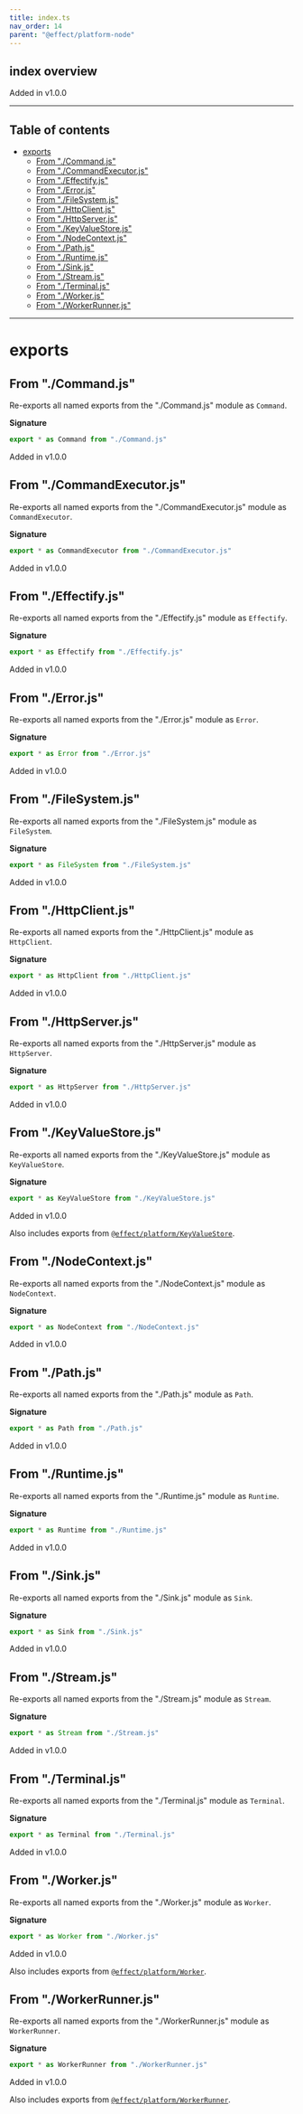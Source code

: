 ```yaml
---
title: index.ts
nav_order: 14
parent: "@effect/platform-node"
---
```


## index overview

Added in v1.0.0

---

<h2 class="text-delta">Table of contents</h2>

- [exports](#exports)
  - [From "./Command.js"](#from-commandjs)
  - [From "./CommandExecutor.js"](#from-commandexecutorjs)
  - [From "./Effectify.js"](#from-effectifyjs)
  - [From "./Error.js"](#from-errorjs)
  - [From "./FileSystem.js"](#from-filesystemjs)
  - [From "./HttpClient.js"](#from-httpclientjs)
  - [From "./HttpServer.js"](#from-httpserverjs)
  - [From "./KeyValueStore.js"](#from-keyvaluestorejs)
  - [From "./NodeContext.js"](#from-nodecontextjs)
  - [From "./Path.js"](#from-pathjs)
  - [From "./Runtime.js"](#from-runtimejs)
  - [From "./Sink.js"](#from-sinkjs)
  - [From "./Stream.js"](#from-streamjs)
  - [From "./Terminal.js"](#from-terminaljs)
  - [From "./Worker.js"](#from-workerjs)
  - [From "./WorkerRunner.js"](#from-workerrunnerjs)

---

# exports

## From "./Command.js"

Re-exports all named exports from the "./Command.js" module as `Command`.

**Signature**

```ts
export * as Command from "./Command.js"
```

Added in v1.0.0

## From "./CommandExecutor.js"

Re-exports all named exports from the "./CommandExecutor.js" module as `CommandExecutor`.

**Signature**

```ts
export * as CommandExecutor from "./CommandExecutor.js"
```

Added in v1.0.0

## From "./Effectify.js"

Re-exports all named exports from the "./Effectify.js" module as `Effectify`.

**Signature**

```ts
export * as Effectify from "./Effectify.js"
```

Added in v1.0.0

## From "./Error.js"

Re-exports all named exports from the "./Error.js" module as `Error`.

**Signature**

```ts
export * as Error from "./Error.js"
```

Added in v1.0.0

## From "./FileSystem.js"

Re-exports all named exports from the "./FileSystem.js" module as `FileSystem`.

**Signature**

```ts
export * as FileSystem from "./FileSystem.js"
```

Added in v1.0.0

## From "./HttpClient.js"

Re-exports all named exports from the "./HttpClient.js" module as `HttpClient`.

**Signature**

```ts
export * as HttpClient from "./HttpClient.js"
```

Added in v1.0.0

## From "./HttpServer.js"

Re-exports all named exports from the "./HttpServer.js" module as `HttpServer`.

**Signature**

```ts
export * as HttpServer from "./HttpServer.js"
```

Added in v1.0.0

## From "./KeyValueStore.js"

Re-exports all named exports from the "./KeyValueStore.js" module as `KeyValueStore`.

**Signature**

```ts
export * as KeyValueStore from "./KeyValueStore.js"
```

Added in v1.0.0

Also includes exports from [`@effect/platform/KeyValueStore`](https://effect-ts.github.io/platform/platform/KeyValueStore.ts.html).

## From "./NodeContext.js"

Re-exports all named exports from the "./NodeContext.js" module as `NodeContext`.

**Signature**

```ts
export * as NodeContext from "./NodeContext.js"
```

Added in v1.0.0

## From "./Path.js"

Re-exports all named exports from the "./Path.js" module as `Path`.

**Signature**

```ts
export * as Path from "./Path.js"
```

Added in v1.0.0

## From "./Runtime.js"

Re-exports all named exports from the "./Runtime.js" module as `Runtime`.

**Signature**

```ts
export * as Runtime from "./Runtime.js"
```

Added in v1.0.0

## From "./Sink.js"

Re-exports all named exports from the "./Sink.js" module as `Sink`.

**Signature**

```ts
export * as Sink from "./Sink.js"
```

Added in v1.0.0

## From "./Stream.js"

Re-exports all named exports from the "./Stream.js" module as `Stream`.

**Signature**

```ts
export * as Stream from "./Stream.js"
```

Added in v1.0.0

## From "./Terminal.js"

Re-exports all named exports from the "./Terminal.js" module as `Terminal`.

**Signature**

```ts
export * as Terminal from "./Terminal.js"
```

Added in v1.0.0

## From "./Worker.js"

Re-exports all named exports from the "./Worker.js" module as `Worker`.

**Signature**

```ts
export * as Worker from "./Worker.js"
```

Added in v1.0.0

Also includes exports from [`@effect/platform/Worker`](https://effect-ts.github.io/platform/platform/Worker.ts.html).

## From "./WorkerRunner.js"

Re-exports all named exports from the "./WorkerRunner.js" module as `WorkerRunner`.

**Signature**

```ts
export * as WorkerRunner from "./WorkerRunner.js"
```

Added in v1.0.0

Also includes exports from [`@effect/platform/WorkerRunner`](https://effect-ts.github.io/platform/platform/WorkerRunner.ts.html).
